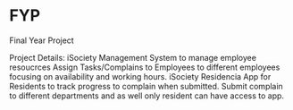 # FYP


Final Year Project

Project Details:
iSociety Management System to manage employee resoucrces
Assign Tasks/Complains to Employees to different employees focusing on availability and working hours.
iSociety Residencia App for Residents to track progress to complain when submitted.
Submit complain to different departments and as well only resident can have access to app.
